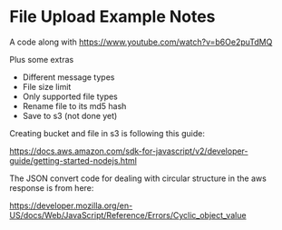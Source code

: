 # File Upload Example Notes

A code along with <https://www.youtube.com/watch?v=b6Oe2puTdMQ>

Plus some extras

- Different message types
- File size limit
- Only supported file types
- Rename file to its md5 hash
- Save to s3 (not done yet)

Creating bucket and file in s3 is following this guide:

<https://docs.aws.amazon.com/sdk-for-javascript/v2/developer-guide/getting-started-nodejs.html>

The JSON convert code for dealing with circular structure in the aws response is from here:

<https://developer.mozilla.org/en-US/docs/Web/JavaScript/Reference/Errors/Cyclic_object_value>

